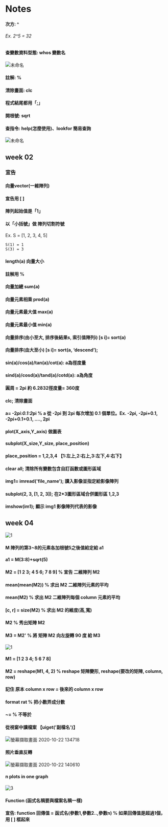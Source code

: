 # Notes

#### 次方: ^
###### Ex. 2^5 = 32

#### 查變數資料型態: whos 變數名

![未命名](https://user-images.githubusercontent.com/53148219/93421652-8244cb80-f8e4-11ea-8de0-bd08998f5397.png)

#### 註解: %

#### 清除畫面: clc

#### 程式結尾都用「;」

#### 開根號: sqrt

#### 查指令: help(怎麼使用)、lookfor 簡易查詢
![未命名](https://user-images.githubusercontent.com/53148219/93426669-14ea6800-f8ef-11ea-840b-abcabccc8898.png)

## week 02
### 宣告
#### 向量vector(一維陣列)
#### 宣告用 [  ]

#### 陣列起始值是「1」

#### 以「小括號」做 陣列切割符號
  Ex. S = [1, 2, 3, 4, 5]
	
	S(1) = 1
	S(3) = 3
#### length(a) 向量大小
#### 註解用 %
#### 向量加總 sum(a)
#### 向量元素相乘 prod(a)
#### 向量元素最大值 max(a)
#### 向量元素最小值 min(a)
#### 向量排序(由小至大, 排序後結果s, 索引值陣列i) [s i]= sort(a)
#### 向量排序(由大至小) [s i]= sort(a, ‘descend’);
#### sin(a)/cos(a)/tan(a)/cot(a): a為徑度量
#### sind(a)/cosd(a)/tand(a)/cotd(a): a為角度
#### 圓周 = 2pi 約 6.2832徑度量= 360度
#### clc; 清除畫面
#### a= -2*pi:0.1:2*pi % a 從 -2pi 到 2pi 每次增加 0.1 個單位。Ex. -2pi, -2pi+0.1, -2pi+0.1+0.1, ...., 2pi
#### plot(X_axis,Y_axis) 做圖表
#### subplot(X_size,Y_size, place_position)
#### place_position = 1,2,3,4 【1:左上,2:右上,3:左下,4:右下】
#### clear all; 清除所有變數包含自訂函數或圖形區域
#### img1= imread('file_name'); 讀入影像並指定給影像陣列
#### subplot(2, 3, [1, 2, 3]); 在2*3圖形區域合併圖形區 1,2,3
#### imshow(im1); 顯示 img1 影像陣列代表的影像

## week 04
![1](https://user-images.githubusercontent.com/53148219/96079115-89142d80-0ee6-11eb-959e-09960ded1658.jpg)

#### M 陣列的第3~8的元素各加根號5之後值給定給 a1
#### a1 = M(3:8)+sqrt(5)
#### M2 = [1 2 3; 4 5 6; 7 8 9] % 宣告 二維陣列 M2
#### mean(mean(M2)) % 求出 M2 二維陣列元素的平均
#### mean(M2) % 求出 M2 二維陣列每個 column 元素的平均
#### [c, r] = size(M2) % 求出 M2 的維度(高,寬)
#### M2 % 秀出矩陣 M2
#### M3 = M2' % 將 矩陣 M2 向左旋轉 90 度 給 M3
![1](https://user-images.githubusercontent.com/53148219/96085947-21fd7580-0ef4-11eb-9cc9-0ba4c7049ec2.jpg)
#### M1 = [1 2 3 4; 5 6 7 8]
#### M2 = reshape(M1, 4, 2) % reshape 矩陣變形, reshape(要改的矩陣, column, row)
#### 記住 原本 column x row = 後來的 column x row
#### format rat % 把小數弄成分數
#### ~= % 不等於
#### 從視窗中讀檔案 【uiget('副檔名')】
![螢幕擷取畫面 2020-10-22 134718](https://user-images.githubusercontent.com/53148219/96829938-1d453e00-146d-11eb-89cf-9388130303b7.jpg)
#### 照片垂直反轉
![螢幕擷取畫面 2020-10-22 140610](https://user-images.githubusercontent.com/53148219/96831546-db69c700-146f-11eb-9741-ef6770297979.jpg)
#### n plots in one graph
![3](https://user-images.githubusercontent.com/53148219/97530651-8d177380-19ed-11eb-816f-21c8275e0733.jpg)
#### Function (函式名稱要與檔案名稱一樣)
#### 宣告: function 回傳值 = 函式名(參數1,參數2..,參數n) % 如果回傳值是超過1個，用 [  ]  框起來
